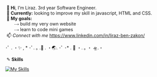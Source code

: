 &nbsp;👋 **Hi**, I’m Liraz. 3rd year Software Engineer.<br />
&nbsp;🌱 **Currently:** looking to improve my skill in javascript, HTML and CSS.<br />
&nbsp;💞️ **My goals:**<br />
&emsp;&emsp;⤏﻿ build my very own website <br /> 
&emsp;&emsp;⤏﻿ learn to code mini games<br />
&nbsp;📫 *Connect with me* https://www.linkedin.com/in/liraz-ben-zakon/<br />

･ﾟ . ・✨ , * ･ﾟ. ｡ .🌠 . ・🌏. ･ﾟ ･* . 🚀 ・. ｡ ・ 🛸.・<br />

&nbsp;✎ **Skills** <br />

[![My Skills](https://skillicons.dev/icons?i=js,html,css,java,postgres&theme=light)](https://skillicons.dev)

<!---
LirazBenZakon/LirazBenZakon is a ✨ special ✨ repository because its `README.md` (this file) appears on your GitHub profile.
You can click the Preview link to take a look at your changes.
[![My Skills](https://skillicons.dev/icons?i=js,html,css,java,postgres)](https://skillicons.dev)
--->
